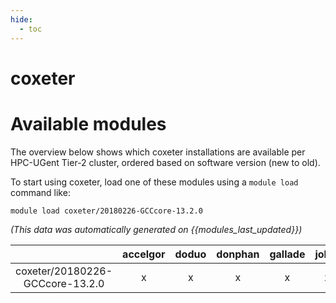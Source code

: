 ```yaml
---
hide:
  - toc
---
```


coxeter
=======

# Available modules


The overview below shows which coxeter installations are available per HPC-UGent Tier-2 cluster, ordered based on software version (new to old).

To start using coxeter, load one of these modules using a `module load` command like:

```shell
module load coxeter/20180226-GCCcore-13.2.0
```

*(This data was automatically generated on {{modules_last_updated}})*  

| |accelgor|doduo|donphan|gallade|joltik|shinx|skitty|
| :---: | :---: | :---: | :---: | :---: | :---: | :---: | :---: |
|coxeter/20180226-GCCcore-13.2.0|x|x|x|x|x|x|x|
